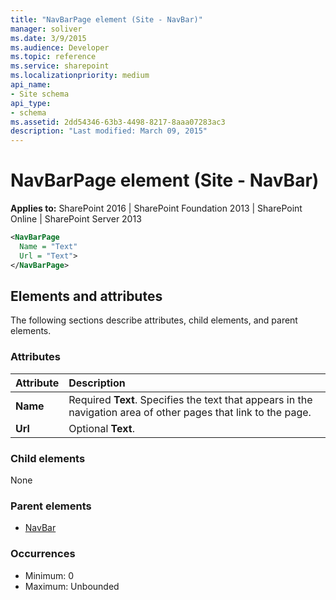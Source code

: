 ```yaml
---
title: "NavBarPage element (Site - NavBar)"
manager: soliver
ms.date: 3/9/2015
ms.audience: Developer
ms.topic: reference
ms.service: sharepoint
ms.localizationpriority: medium
api_name:
- Site schema
api_type:
- schema
ms.assetid: 2dd54346-63b3-4498-8217-8aaa07283ac3
description: "Last modified: March 09, 2015"
---
```


# NavBarPage element (Site - NavBar)

**Applies to:** SharePoint 2016 | SharePoint Foundation 2013 | SharePoint Online | SharePoint Server 2013
  
```XML
<NavBarPage
  Name = "Text"
  Url = "Text">
</NavBarPage>
```

## Elements and attributes

The following sections describe attributes, child elements, and parent elements.

### Attributes

|**Attribute**|**Description**|
|:-----|:-----|
|**Name** <br/> |Required **Text**. Specifies the text that appears in the navigation area of other pages that link to the page.  <br/> |
|**Url** <br/> |Optional **Text**.  <br/> |
   
### Child elements

None 
   
### Parent elements

- [NavBar](navbar-element-site.md)
   
### Occurrences

- Minimum: 0
- Maximum: Unbounded  

<br/> 
   

